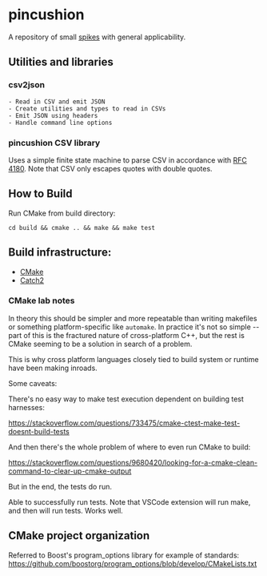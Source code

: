# pincushion

A repository of small [spikes](https://en.wikipedia.org/wiki/Spike_(software_development)) with general applicability.

## Utilities and libraries

### csv2json

    - Read in CSV and emit JSON
    - Create utilities and types to read in CSVs
    - Emit JSON using headers
    - Handle command line options

### pincushion CSV library

Uses a simple finite state machine to parse CSV in accordance with
[RFC 4180](https://datatracker.ietf.org/doc/html/rfc4180). Note that CSV only
escapes quotes with double quotes.

## How to Build

Run CMake from build directory:

`cd build && cmake .. && make && make test`

## Build infrastructure:

- [CMake](https://cmake.org)
- [Catch2](https://github.com/catchorg/Catch2)

### CMake lab notes

In theory this should be simpler and more repeatable than writing makefiles or
something platform-specific like `automake`. In practice it's not so simple --
part of this is the fractured nature of cross-platform C\+\+, but the rest is
CMake seeming to be a solution in search of a problem.

This is why cross platform languages closely tied to build system or runtime
have been making inroads.

Some caveats:

There's no easy way to make test execution dependent on building test
harnesses:

<https://stackoverflow.com/questions/733475/cmake-ctest-make-test-doesnt-build-tests>

And then there's the whole problem of where to even run CMake to build:

<https://stackoverflow.com/questions/9680420/looking-for-a-cmake-clean-command-to-clear-up-cmake-output>

But in the end, the tests do run.

Able to successfully run tests. Note that VSCode extension will run make, and
then will run tests. Works well.

## CMake project organization

Referred to Boost's program_options library for example of standards:
<https://github.com/boostorg/program_options/blob/develop/CMakeLists.txt>
